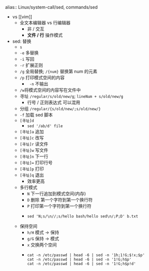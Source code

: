 alias:: Linux/system-call/sed, commands/sed

- vs [[vim]]
  - 全文本编辑器 vs 行编辑器
    - 非 / 交互
    - **文件 / 行** 操作模式
- sed: 替换
  - `s`
  - `-e` 多替换
  - `-i` 写回
  - `-r` 扩展正则
  - `/g` 全局替换; `/{num}` 替换第 num 的元素
  - `/p` 打印模式空间的内容
    - ` -n` 不输出
  - `/w`将模式空间的内容写在文件中
  - 寻址 `/regular/s/old/new/g`; `lineNum + s/old/new/g`
    - 行号 / 正则表达式 可以混用
  - 分组 `/regular/{s/old/new/;s/old/new/}`
  - `-f` 加载 sed 脚本
  - `[寻址]d`
    - `sed '/ab/d' file`
  - `[寻址]a` 追加
  - `[寻址]c` 改写
  - `[寻址]r` 读文件
  - `[寻址]w` 写文件
  - `[寻址]n` 下一行
  - `[寻址]=` 打印行号
  - `[寻址]p` 打印
  - `[寻址]q` 退出
    - 效率更高
  - 多行模式
    - `N` 下一行追加到模式空间(内存)
    - `D` 删除 第一个字符到第一个换行符
    - `P` 打印第一个字符到第一个换行符
    - ```shell
      sed 'N;s/\n//;s/hello bash/hello sed\n/;P;D' b.txt
      ```
  - 保持空间
    - `h/H` 模式 -> 保持
    - `g/G` 保持 -> 模式
    - `x` 交换两个空间
    - ```shell
      cat -n /etc/passwd | head -6 | sed -n '1h;1!G;$!x;$p'
      cat -n /etc/passwd | head -6 | sed -n '1!G;h$p'
      cat -n /etc/passwd | head -6 | sed -n '1!G;h$p!d'
      ```